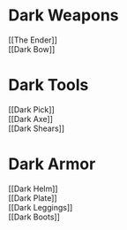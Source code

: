 # Dark Weapons

[[The Ender]]  
[[Dark Bow]]  

# Dark Tools

[[Dark Pick]]  
[[Dark Axe]]  
[[Dark Shears]]  

# Dark Armor

[[Dark Helm]]  
[[Dark Plate]]  
[[Dark Leggings]]  
[[Dark Boots]]
